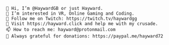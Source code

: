 
    👋 Hi, I’m @HaywardGB or just Hayward.
    👀 I’m interested in VR, Online Gaming and Coding.
    🌱 Follow me on Twitch: https://twitch.tv/haywardgg
    💞️ Visit https://hayward.click and help me with my crusade.
    📫 How to reach me: hayward@protonmail.com
    🙏 Always grateful for donations: https://paypal.me/hayward72
